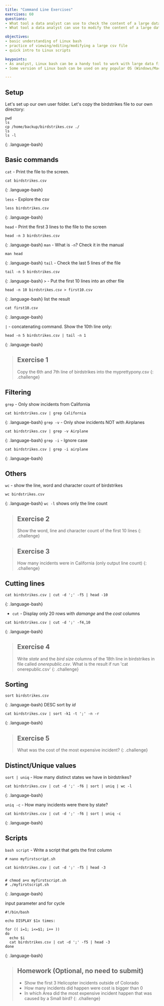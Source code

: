 ```yaml
---
title: "Command Line Exercises"
exercises: 60
questions:
- What tool a data analyst can use to check the content of a large data file?
- What tool a data analyst can use to modify the content of a large data file?

objectives:
- basic understanding of Linux bash
- practice of viewing/editing/modifying a large csv file
- quick intro to Linux scripts

keypoints:
- As analyst, Linux bash can be a handy tool to work with large data files 
- Some version of Linux bash can be used on any popular OS (Windows/Mac/Linux)

---
```


## Setup

Let's set up our own user folder. Let's copy the birdstrikes file to our own directory:
```
pwd
ls
cp /home/backup/birdstrikes.csv ./
ls
ls -l
```
{: .language-bash}

## Basic commands

`cat` -
Print the file to the screen.
```
cat birdstrikes.csv
```
{: .language-bash}

`less` -
Explore the csv
```
less birdstrikes.csv
```
{: .language-bash}

`head` -
Print the first 3 lines to the file to the screen
```
head -n 3 birdstrikes.csv
```
{: .language-bash}
`man` -
What is `-n`? Check it in the manual
```
man head
```
{: .language-bash}
`tail` -
Check the last 5 lines of the file
```
tail -n 5 birdstrikes.csv
```
{: .language-bash}
`>` - Put the first 10 lines into an other file
```
head -n 10 birdstrikes.csv > first10.csv
```
{: .language-bash}
list the result
```
cat first10.csv
```
{: .language-bash}

`|` - concatenating command. Show the 10th line only: 
```
head -n 5 birdstrikes.csv | tail -n 1
```
{: .language-bash}

> ## Exercise 1
> Copy the 6th and 7th line of birdstrikes into the myprettypony.csv
{: .challenge}

## Filtering

`grep` -
Only show incidents from California
```
cat birdstrikes.csv | grep California 
```
{: .language-bash}
`grep -v` -
Only show incidents NOT with Airplanes
```
cat birdstrikes.csv | grep -v Airplane
```
{: .language-bash}
`grep -i` -
Ignore case
```
cat birdstrikes.csv | grep -i airplane
```
{: .language-bash}
## Others

`wc` - show the line, word and character count of birdstrikes
```
wc birdstrikes.csv
```
{: .language-bash}
```wc -l```
shows only the line count

> ## Exercise 2
> Show the word, line and character count of the first 10 lines
{: .challenge}

> ## Exercise 3
> How many incidents were in California (only output line count)
{: .challenge}

## Cutting lines

```
cat birdstrikes.csv | cut -d ';' -f5 | head -10
```
{: .language-bash}
* `cut` - Display only 20 rows with *damange* and the *cost* columns
```
cat birdstrikes.csv | cut -d ';' -f4,10
```
{: .language-bash}

> ## Exercise 4
> Write *state* and the *bird size* columns of the 18th line in birdstrikes in file called *onerepublic.csv*. What is the result if run 'cat onerepublic.csv'
{: .challenge}

## Sorting

```
sort birdstrikes.csv
```
{: .language-bash}
DESC sort by *id*
```
cat birdstrikes.csv | sort -k1 -t ';' -n -r
```
{: .language-bash}

> ## Exercise 5
> What was the cost of the most expensive incident?
{: .challenge}

## Distinct/Unique values

`sort | uniq` - 
How many distinct states we have in birdstrikes?
```
cat birdstrikes.csv | cut -d ';' -f6 | sort | uniq | wc -l
```
{: .language-bash}

`uniq -c` -
How many incidents were there by state?
```
cat birdstrikes.csv | cut -d ';' -f6 | sort | uniq -c
```
{: .language-bash}

## Scripts

`bash script` - Write a script that gets the first column

```
# nano myfirstscript.sh

cat birdstrikes.csv | cut -d ';' -f5 | head -3


# chmod a+x myfirstscript.sh
# ./myfirstscript.sh
```
{: .language-bash}

input parameter and for cycle

```
#!/bin/bash

echo DISPLAY $1x times:

for (( i=1; i<=$1; i++ ))
do
  echo $i
  cat birdstrikes.csv | cut -d ';' -f5 | head -3
done
```
{: .language-bash}

> ## Homework (Optional, no need to submit)
> 
> * Show the first 3 Helicopter incidents outside of Colorado
> * How many incidents did happen were cost is bigger than 0
> * In which Area did the most expensive incident happen that was caused by a Small bird?
{: .challenge}

